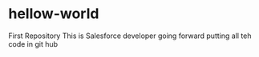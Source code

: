 # hellow-world
First Repository
This is Salesforce developer going forward putting all teh code in git hub

